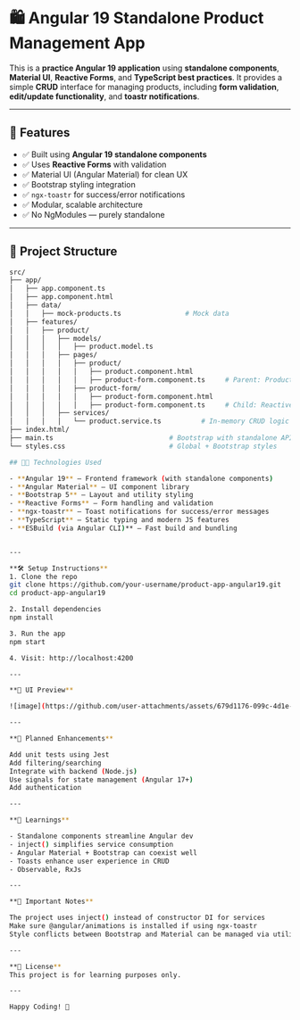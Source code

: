 # 🛍️ Angular 19 Standalone Product Management App

This is a **practice Angular 19 application** using **standalone components**, **Material UI**, **Reactive Forms**, and **TypeScript best practices**. It provides a simple **CRUD** interface for managing products, including **form validation**, **edit/update functionality**, and **toastr notifications**.

---

## 🚀 Features

- ✅ Built using **Angular 19 standalone components**
- ✅ Uses **Reactive Forms** with validation
- ✅ Material UI (Angular Material) for clean UX
- ✅ Bootstrap styling integration
- ✅ `ngx-toastr` for success/error notifications
- ✅ Modular, scalable architecture
- ✅ No NgModules — purely standalone

---

## 📂 Project Structure

```bash
src/
├── app/
│   ├── app.component.ts
│   ├── app.component.html
│   ├── data/
│   │   ├── mock-products.ts                # Mock data
│   ├── features/  
│   │   ├── product/ 
│   │   │   ├── models/
│   │   │   │   ├── product.model.ts        
│   │   │   ├── pages/
│   │   │   │   ├── product/
│   │   │   │   │   ├── product.component.html        
│   │   │   │   │   ├── product-form.component.ts     # Parent: Product list
│   │   │   │   ├── product-form/
│   │   │   │   │   ├── product-form.component.html       
│   │   │   │   │   ├── product-form.component.ts     # Child: Reactive Form
│   │   │   ├── services/
│   │   │   │   └── product.service.ts          # In-memory CRUD logic
├── index.html/
├── main.ts                             # Bootstrap with standalone APIs
└── styles.css                          # Global + Bootstrap styles

## 🧑‍💻 Technologies Used

- **Angular 19** – Frontend framework (with standalone components)
- **Angular Material** – UI component library
- **Bootstrap 5** – Layout and utility styling
- **Reactive Forms** – Form handling and validation
- **ngx-toastr** – Toast notifications for success/error messages
- **TypeScript** – Static typing and modern JS features
- **ESBuild (via Angular CLI)** – Fast build and bundling


---

**🛠️ Setup Instructions**
1. Clone the repo
git clone https://github.com/your-username/product-app-angular19.git
cd product-app-angular19

2. Install dependencies
npm install

3. Run the app
npm start

4. Visit: http://localhost:4200

---

**📸 UI Preview**

![image](https://github.com/user-attachments/assets/679d1176-099c-4d1e-b0a2-9ff4381c6536)

---

**🧪 Planned Enhancements**

Add unit tests using Jest
Add filtering/searching
Integrate with backend (Node.js)
Use signals for state management (Angular 17+)
Add authentication

---

**🧠 Learnings**

- Standalone components streamline Angular dev
- inject() simplifies service consumption
- Angular Material + Bootstrap can coexist well
- Toasts enhance user experience in CRUD
- Observable, RxJs

---

**📌 Important Notes**

The project uses inject() instead of constructor DI for services
Make sure @angular/animations is installed if using ngx-toastr
Style conflicts between Bootstrap and Material can be managed via utility classes (mat-elevation, margins, etc.)

---

**📃 License**
This project is for learning purposes only.

---

Happy Coding! 🎯
